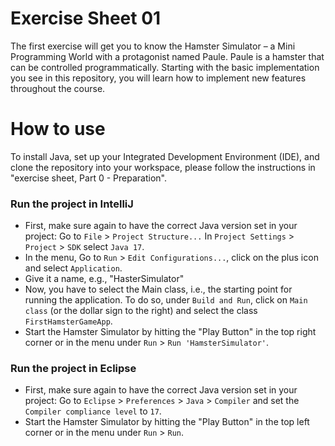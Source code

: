 # Exercise Sheet 01
The first exercise will get you to know the Hamster Simulator – a Mini Programming World with a protagonist named Paule.
Paule is a hamster that can be controlled programmatically.
Starting with the basic implementation you see in this repository, you will learn how to implement new features throughout the course.


# How to use
To install Java, set up your Integrated Development Environment (IDE), and clone the repository into your workspace, please follow the instructions in "exercise sheet, Part 0 - Preparation".

### Run the project in IntelliJ
- First, make sure again to have the correct Java version set in your project:
  Go to `File` > `Project Structure...`
  In `Project Settings` > `Project` > `SDK` select `Java 17`.
- In the menu, Go to `Run` > `Edit Configurations...`, click on the plus icon and select `Application`.
- Give it a name, e.g., "HasterSimulator"
- Now, you have to select the Main class, i.e., the starting point for running the application.
  To do so, under `Build and Run`, click on `Main class` (or the dollar sign to the right) and select the class `FirstHamsterGameApp`.
- Start the Hamster Simulator by hitting the "Play Button" in the top right corner or in the menu under `Run` > `Run 'HamsterSimulator'`.

### Run the project in Eclipse
- First, make sure again to have the correct Java version set in your project:
  Go to `Eclipse` > `Preferences` > `Java` > `Compiler` and set the `Compiler compliance level` to `17`.
- Start the Hamster Simulator by hitting the "Play Button" in the top left corner or in the menu under `Run` > `Run`.


